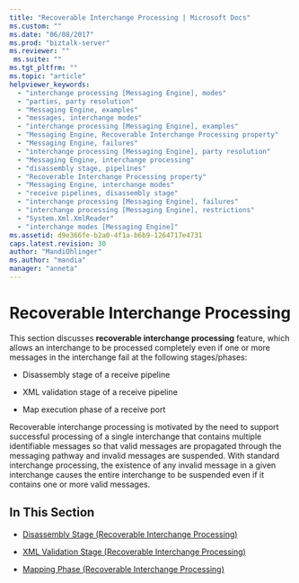 ```yaml
---
title: "Recoverable Interchange Processing | Microsoft Docs"
ms.custom: ""
ms.date: "06/08/2017"
ms.prod: "biztalk-server"
ms.reviewer: ""
 ms.suite: ""
ms.tgt_pltfrm: ""
ms.topic: "article"
helpviewer_keywords: 
  - "interchange processing [Messaging Engine], modes"
  - "parties, party resolution"
  - "Messaging Engine, examples"
  - "messages, interchange modes"
  - "interchange processing [Messaging Engine], examples"
  - "Messaging Engine, Recoverable Interchange Processing property"
  - "Messaging Engine, failures"
  - "interchange processing [Messaging Engine], party resolution"
  - "Messaging Engine, interchange processing"
  - "disassembly stage, pipelines"
  - "Recoverable Interchange Processing property"
  - "Messaging Engine, interchange modes"
  - "receive pipelines, disassembly stage"
  - "interchange processing [Messaging Engine], failures"
  - "interchange processing [Messaging Engine], restrictions"
  - "System.Xml.XmlReader"
  - "interchange modes [Messaging Engine]"
ms.assetid: d9e366fe-b2a0-4f1a-b6b9-1264717e4731
caps.latest.revision: 30
author: "MandiOhlinger"
ms.author: "mandia"
manager: "anneta"
---
```

# Recoverable Interchange Processing
This section discusses **recoverable interchange processing** feature, which allows an interchange to be processed completely even if one or more messages in the interchange fail at the following stages/phases:  
  
-   Disassembly stage of a receive pipeline  
  
-   XML validation stage of a receive pipeline  
  
-   Map execution phase of a receive port  
  
 Recoverable interchange processing is motivated by the need to support successful processing of a single interchange that contains multiple identifiable messages so that valid messages are propagated through the messaging pathway and invalid messages are suspended. With standard interchange processing, the existence of any invalid message in a given interchange causes the entire interchange to be suspended even if it contains one or more valid messages.  
  
## In This Section  
  
-   [Disassembly Stage (Recoverable Interchange Processing)](../core/disassembly-stage-recoverable-interchange-processing.md)  
  
-   [XML Validation Stage (Recoverable Interchange Processing)](../core/xml-validation-stage-recoverable-interchange-processing.md)  
  
-   [Mapping Phase (Recoverable Interchange Processing)](../core/mapping-phase-recoverable-interchange-processing.md)